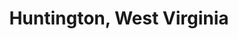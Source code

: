 ---
layout: post
title: Huntington, West Virginia
description: Huntington sits on the mid-section of the scenic Ohio River at the point where West Virginia, Ohio and Kentucky meet.
image: 3.jpg
---